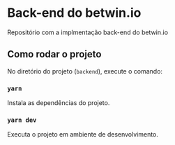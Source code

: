# Back-end do betwin.io

Repositório com a implmentação back-end do betwin.io

## Como rodar o projeto

No diretório do projeto (`backend`), execute o comando:

### `yarn`

Instala as dependências do projeto.

### `yarn dev`

Executa o projeto em ambiente de desenvolvimento.
